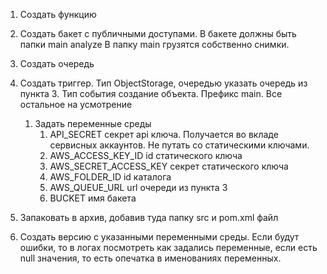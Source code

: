 1. Создать функцию
2. Создать бакет с публичными доступами. В бакете должны быть папки
    main
    analyze
В папку main грузятся собственно снимки.
3. Создать очередь
4. Создать триггер. Тип ObjectStorage, очередью указать очередь из пункта 3. Тип события создание объекта. Префикс main. Все остальное на усмотрение
   1. Задать переменные среды
      1. API_SECRET секрет api ключа. Получается во вкладе сервисных аккаунтов. Не путать со статическими ключами.
      2. AWS_ACCESS_KEY_ID id статического ключа
      3. AWS_SECRET_ACCESS_KEY секрет статического ключа
      4. AWS_FOLDER_ID id каталога
      5. AWS_QUEUE_URL url очереди из пункта 3
      6. BUCKET имя бакета
      
5. Запаковать в архив, добавив туда папку src и pom.xml файл
6. Создать версию с указанными переменными среды. Если будут ошибки, то в логах посмотреть как задались переменные, если есть null значения, то есть опечатка в именованиях переменных.

